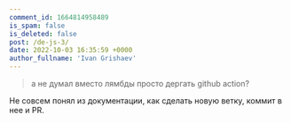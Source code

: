 ```yaml
---
comment_id: 1664814958489
is_spam: false
is_deleted: false
post: /de-js-3/
date: 2022-10-03 16:35:59 +0000
author_fullname: 'Ivan Grishaev'
---
```


> а не думал вместо лямбды просто дергать github action?

Не совсем понял из документации, как сделать новую ветку, коммит в нее и PR.

